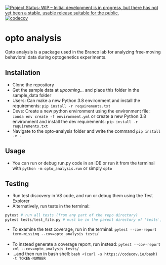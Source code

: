 [![Project Status: WIP – Initial development is in progress, but there has not yet been a stable, usable release suitable for the public.](https://www.repostatus.org/badges/latest/wip.svg)](https://www.repostatus.org/#wip)
[![codecov](https://codecov.io/gh/philshams/opto-analysis/branch/master/graph/badge.svg?token=IDLENSLEP4)](https://codecov.io/gh/philshams/opto-analysis)

# opto analysis

Opto analysis is a package used in the Branco lab for analyzing free-moving behavioral data during optogenetics experiments.

## Installation

- Clone the repository
- Get the sample data at _upcoming..._ and place this folder in the sample_data folder
- Users: Can make a new Python 3.8 environment and install the requirements:
```pip install -r requirements.txt```
- Devs: Create a new python environment using the environment file: ```conda env create -f environment.yml``` or create a new Python 3.8 environment and install the dev requirements: ```pip install -r requirements.txt```
- Navigate to the opto-analysis folder and write the command ```pip install -e .```

## Usage

- You can run or debug run.py code in an IDE or run it from the terminal with ```python -m opto_analysis.run``` or simply ```opto```

## Testing
- Run test discovery in VS code, and run or debug them using the Test Explorer
- Alternatively, run tests in the terminal:
```python
pytest # run all tests (from any part of the repo directory)
pytest tests/test_file.py # must be in the parent directory of 'tests'; this will just test "file"
```
- To examine the test coverage, run in the terminal: ```pytest --cov-report term-missing --cov=opto_analysis tests/```
<br/><br/>
- To instead generate a coverage report, run instead: ```pytest --cov-report xml --cov=opto_analysis tests/```
- ...and then run in bash shell: ```bash <(curl -s https://codecov.io/bash) -t TOKEN-NUMBER```

